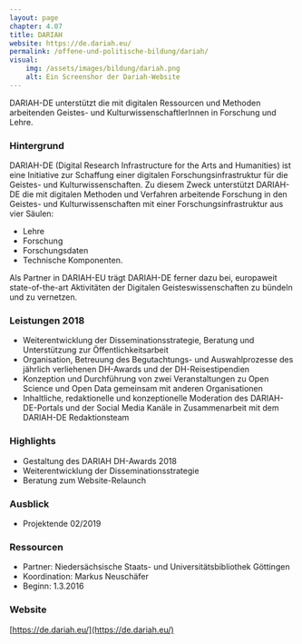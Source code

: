 ```yaml
---
layout: page
chapter: 4.07
title: DARIAH
website: https://de.dariah.eu/
permalink: /offene-und-politische-bildung/dariah/
visual:
    img: /assets/images/bildung/dariah.png
    alt: Ein Screenshor der Dariah-Website
---
```




DARIAH-DE unterstützt die mit digitalen Ressourcen und Methoden arbeitenden Geistes- und Kultur­­wissen­­schaftler­­Innen in Forschung und Lehre.



### Hintergrund  

DARIAH-DE (Digital Research Infrastructure for the Arts and Humanities) ist eine Initiative zur Schaffung einer digitalen Forschungsinfrastruktur für die Geistes- und Kulturwissenschaften. Zu diesem Zweck unterstützt DARIAH-DE die mit digitalen Methoden und Verfahren arbeitende Forschung in den Geistes- und Kulturwissenschaften mit einer Forschungsinfrastruktur aus vier Säulen:
* Lehre
* Forschung
* Forschungsdaten
* Technische Komponenten.

Als Partner in DARIAH-EU trägt DARIAH-DE ferner dazu bei, europaweit state-of-the-art Aktivitäten der Digitalen Geisteswissenschaften zu bündeln und zu vernetzen.


### Leistungen 2018

* Weiterentwicklung der Disseminationsstrategie, Beratung und Unterstützung zur Öffentlichkeitsarbeit
* Organisation, Betreuung des Begutachtungs- und Auswahlprozesse des jährlich verliehenen DH-Awards und der DH-Reisestipendien
* Konzeption und Durchführung von zwei Veranstaltungen zu Open Science und Open Data gemeinsam mit anderen Organisationen
* Inhaltliche, redaktionelle und konzeptionelle Moderation des DARIAH-DE-Portals und der Social Media Kanäle in Zusammenarbeit mit dem DARIAH-DE Redaktionsteam




### Highlights

* Gestaltung des DARIAH DH-Awards 2018
* Weiterentwicklung der Disseminationsstrategie
* Beratung zum Website-Relaunch

### Ausblick

* Projektende 02/2019

### Ressourcen

* Partner: Niedersächsische Staats- und Universitätsbibliothek Göttingen
* Koordination: Markus Neuschäfer
* Beginn: 1.3.2016

### Website

[https://de.dariah.eu/](https://de.dariah.eu/)